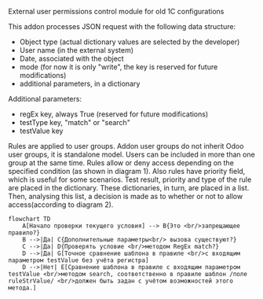 External user permissions control module for old 1C configurations

This addon processes JSON request with the following data structure:

- Object type (actual dictionary values are selected by the developer)
- User name (in the external system)
- Date, associated with the object
- mode (for now it is only "write", the key is reserved for future modifications)
- additional parameters, in a dictionary

Additional parameters:
- regEx key, always True (reserved for future modifications)
- testType key, "match" or "search"
- testValue key

Rules are applied to user groups. Addon user groups do not inherit Odoo user groups, it is standalone model. Users can be included in more than one group at the same time.
Rules allow or deny access depending on the specified condition (as shown in diagram 1). Also rules have priority field, which is useful for some scenarios. Test result, priority and type of the rule are placed in the dictionary. These dictionaries, in turn, are placed in a list.
Then, analysing this list, a decision is made as to whether or not to allow access(according to diagram 2).

```mermaid
flowchart TD
    A[Начало проверки текущего условия] --> B{Это <br/>запрещающее правило?}
    B -->|Да| C{Дополнительные параметры<br/> вызова существуют?}
    C -->|Да| D{Проверять условие <br/>методом RegEx match?}
    D -->|Да| G[Точное сравнение шаблона в правиле <br/>с входящим параметром testValue без учёта регистра]
    D -->|Нет| E[Сравнение шаблона в правиле с входящим параметром testValue <br/>методом search, соответственно в правиле шаблон /поле ruleStrValue/ <br/>должен быть задан с учётом возможностей этого метода.]
```
